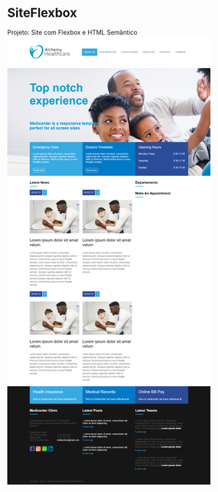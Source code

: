 # SiteFlexbox
 Projeto: Site com Flexbox e HTML Semântico 
 ![This is an image](/assets/images/screencapture-medicalcenterclone.jpg)

